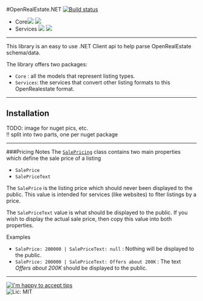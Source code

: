 #OpenRealEstate.NET 
[![Build status](https://ci.appveyor.com/api/projects/status/hdaer866pn98ly6k)](https://ci.appveyor.com/project/PureKrome/openrealestate-net)
- Core[![](http://img.shields.io/nuget/v/OpenRealEstate.Core.svg?style=flat-square)](https://www.nuget.org/packages/OpenRealEstate.Core) ![](http://img.shields.io/nuget/dt/OpenRealEstate.Core.svg?style=flat-square) 
- Services [![](http://img.shields.io/nuget/v/OpenRealEstate.Services.svg?style=flat-square)](https://www.nuget.org/packages/OpenRealEstate.Services) ![](http://img.shields.io/nuget/dt/OpenRealEstate.Services.svg?style=flat-square)
---

This library is an easy to use .NET Client api to help parse OpenRealEstate schema/data.

The library offers two packages:
- `Core` : all the models that represent listing types.
- `Services`: the services that convert other listing formats to this OpenRealestate format.

---
## Installation

TODO:  image for nuget pics, etc.    
 !! split into two parts, one per nuget package

---

###Pricing Notes
The [`SalePricing`](https://github.com/OpenRealEstate/OpenRealEstate.NET/blob/master/Code/OpenRealEstate.Core/Models/SalePricing.cs) class contains two main properties which define the sale price of a listing
- `SalePrice`
- `SalePriceText`

The `SalePrice` is the listing price which should never been displayed to the public. This value is intended for services (like websites) to flter listings by a price.

The `SalePriceText` value is what should be displayed to the public. If you wish to display the actual sale price, then copy this value into both properties.

Examples
- `SalePrice: 200000 | SalePriceText: null` : Nothing will be displayed to the public.
- `SalePrice: 200000 | SalePriceText: Offers about 200K` : The text _Offers about 200K_ should be displayed to the public.
 
---
[![I'm happy to accept tips](http://img.shields.io/gittip/purekrome.svg?style=flat-square)](https://gratipay.com/PureKrome/)  
![Lic: MIT](http://img.shields.io/badge/License-MIT-blue.svg?style=flat-square)